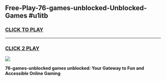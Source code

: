 
## Free-Play-76-games-unblocked-Unblocked-Games #u1itb
<h3>
<a href="https://news.freeplayer.one?title=76-games-unblocked&ref=8M">CLICK TO PLAY</a></h3>
<hr>

<h3>
<a href="https://news.freeplayer.one?title=76-games-unblocked&ref=8M">CLICK 2 PLAY</a>
  
</h3>

<a href="https://news.freeplayer.one?title=76-games-unblocked&ref=8M"><img src="https://clearcache.store/games.png"></a>


**76-games-unblocked games unblocked: Your Gateway to Fun and Accessible Online Gaming**
